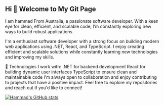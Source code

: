 ## Hi 👋 Welcome to My Git Page

I am hammad From Australia, a passionate software developer. With a keen eye for clean, efficient, and scalable code, I’m constantly exploring new ways to build robust applications.

I'm a enthusiast software developer with a strong focus on building modern web applications using .NET, React, and TypeScript. I enjoy creating efficient and scalable solutions while constantly learning new technologies and improving my skills.

🔧 Technologies I work with:
.NET for backend development
React for building dynamic user interfaces
TypeScript to ensure clean and maintainable code
I'm always open to collaboration and enjoy contributing to projects that have a positive impact. Feel free to explore my repositories and reach out if you'd like to connect!


[![Hammad's GitHub stats](https://github-readme-stats.vercel.app/api?username=Hammad)](https://github.com/anuraghazra/github-readme-stats)




<!--
**hammad8321/hammad8321** is a ✨ _special_ ✨ repository because its `README.md` (this file) appears on your GitHub profile.

Here are some ideas to get you started:

- 🔭 I’m currently working on ...
- 🌱 I’m currently learning ...
- 👯 I’m looking to collaborate on ...
- 🤔 I’m looking for help with ...
- 💬 Ask me about ...
- 📫 How to reach me: ...
- 😄 Pronouns: ...
- ⚡ Fun fact: ...
-->
